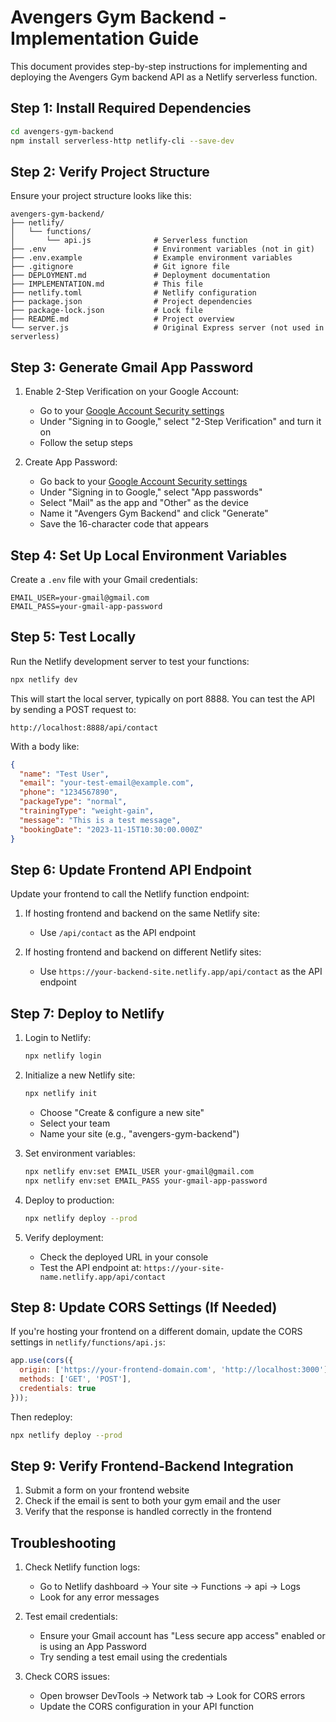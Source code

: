 # Avengers Gym Backend - Implementation Guide

This document provides step-by-step instructions for implementing and deploying the Avengers Gym backend API as a Netlify serverless function.

## Step 1: Install Required Dependencies

```bash
cd avengers-gym-backend
npm install serverless-http netlify-cli --save-dev
```

## Step 2: Verify Project Structure

Ensure your project structure looks like this:

```
avengers-gym-backend/
├── netlify/
│   └── functions/
│       └── api.js              # Serverless function
├── .env                        # Environment variables (not in git)
├── .env.example                # Example environment variables
├── .gitignore                  # Git ignore file
├── DEPLOYMENT.md               # Deployment documentation
├── IMPLEMENTATION.md           # This file
├── netlify.toml                # Netlify configuration
├── package.json                # Project dependencies
├── package-lock.json           # Lock file
├── README.md                   # Project overview
└── server.js                   # Original Express server (not used in serverless)
```

## Step 3: Generate Gmail App Password

1. Enable 2-Step Verification on your Google Account:
   - Go to your [Google Account Security settings](https://myaccount.google.com/security)
   - Under "Signing in to Google," select "2-Step Verification" and turn it on
   - Follow the setup steps

2. Create App Password:
   - Go back to your [Google Account Security settings](https://myaccount.google.com/security)
   - Under "Signing in to Google," select "App passwords"
   - Select "Mail" as the app and "Other" as the device
   - Name it "Avengers Gym Backend" and click "Generate"
   - Save the 16-character code that appears

## Step 4: Set Up Local Environment Variables

Create a `.env` file with your Gmail credentials:

```
EMAIL_USER=your-gmail@gmail.com
EMAIL_PASS=your-gmail-app-password
```

## Step 5: Test Locally

Run the Netlify development server to test your functions:

```bash
npx netlify dev
```

This will start the local server, typically on port 8888. You can test the API by sending a POST request to:

```
http://localhost:8888/api/contact
```

With a body like:

```json
{
  "name": "Test User",
  "email": "your-test-email@example.com",
  "phone": "1234567890",
  "packageType": "normal",
  "trainingType": "weight-gain",
  "message": "This is a test message",
  "bookingDate": "2023-11-15T10:30:00.000Z"
}
```

## Step 6: Update Frontend API Endpoint

Update your frontend to call the Netlify function endpoint:

1. If hosting frontend and backend on the same Netlify site:
   - Use `/api/contact` as the API endpoint

2. If hosting frontend and backend on different Netlify sites:
   - Use `https://your-backend-site.netlify.app/api/contact` as the API endpoint

## Step 7: Deploy to Netlify

1. Login to Netlify:
   ```bash
   npx netlify login
   ```

2. Initialize a new Netlify site:
   ```bash
   npx netlify init
   ```
   - Choose "Create & configure a new site"
   - Select your team
   - Name your site (e.g., "avengers-gym-backend")

3. Set environment variables:
   ```bash
   npx netlify env:set EMAIL_USER your-gmail@gmail.com
   npx netlify env:set EMAIL_PASS your-gmail-app-password
   ```

4. Deploy to production:
   ```bash
   npx netlify deploy --prod
   ```

5. Verify deployment:
   - Check the deployed URL in your console
   - Test the API endpoint at: `https://your-site-name.netlify.app/api/contact`

## Step 8: Update CORS Settings (If Needed)

If you're hosting your frontend on a different domain, update the CORS settings in `netlify/functions/api.js`:

```javascript
app.use(cors({
  origin: ['https://your-frontend-domain.com', 'http://localhost:3000'],
  methods: ['GET', 'POST'],
  credentials: true
}));
```

Then redeploy:

```bash
npx netlify deploy --prod
```

## Step 9: Verify Frontend-Backend Integration

1. Submit a form on your frontend website
2. Check if the email is sent to both your gym email and the user
3. Verify that the response is handled correctly in the frontend

## Troubleshooting

1. Check Netlify function logs:
   - Go to Netlify dashboard → Your site → Functions → api → Logs
   - Look for any error messages

2. Test email credentials:
   - Ensure your Gmail account has "Less secure app access" enabled or is using an App Password
   - Try sending a test email using the credentials

3. Check CORS issues:
   - Open browser DevTools → Network tab → Look for CORS errors
   - Update the CORS configuration in your API function
``` 